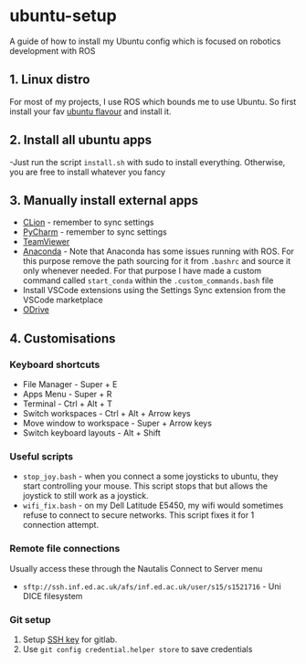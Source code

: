 # ubuntu-setup
A guide of how to install my Ubuntu config which is focused on robotics development with ROS

## 1. Linux distro
For most of my projects, I use ROS which bounds me to use Ubuntu. So first install your fav [ubuntu flavour](https://ubuntu.com/download/flavours) and install it.

## 2. Install all ubuntu apps
-Just run the script `install.sh` with sudo to install everything.
Otherwise, you are free to install whatever you fancy

## 3. Manually install external apps
- [CLion](https://www.jetbrains.com/clion/download/#section=linux) - remember to sync settings
- [PyCharm](https://www.jetbrains.com/pycharm/download/#section=linux) - remember to sync settings		
- [TeamViewer](https://www.teamviewer.com/en/download/linux/)
- [Anaconda](https://www.anaconda.com/download/) - Note that Anaconda has some issues running with ROS. For this purpose remove the path sourcing for it from `.bashrc` and source it only whenever needed. For that purpose I have made a custom command called `start_conda` within the `.custom_commands.bash` file
- Install VSCode extensions using the Settings Sync extension from the VSCode marketplace
- [ODrive](https://github.com/liberodark/ODrive/releases)


## 4. Customisations
### Keyboard shortcuts
- File Manager - Super + E
- Apps Menu - Super + R
- Terminal - Ctrl + Alt + T
- Switch workspaces - Ctrl + Alt + Arrow keys
- Move window to workspace - Super + Arrow keys
- Switch keyboard layouts - Alt + Shift

### Useful scripts
- `stop_joy.bash` - when you connect a some joysticks to ubuntu, they start controlling your mouse. This script stops that but allows the joystick to still work as a joystick.
- `wifi_fix.bash` - on my Dell Latitude E5450, my wifi would sometimes refuse to connect to secure networks. This script fixes it for 1 connection attempt.

### Remote file connections
Usually access these through the Nautalis Connect to Server menu
- `sftp://ssh.inf.ed.ac.uk/afs/inf.ed.ac.uk/user/s15/s1521716` - Uni DICE filesystem

### Git setup
1. Setup [SSH key](https://docs.gitlab.com/ee/ssh/) for gitlab.
2. Use `git config credential.helper store` to save credentials
